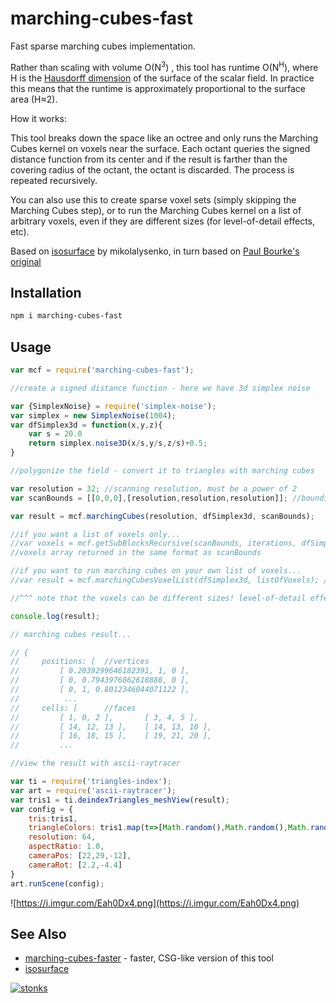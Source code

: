 # marching-cubes-fast

Fast sparse marching cubes implementation.

Rather than scaling with volume O(N<sup>3</sup>) , this tool has runtime O(N<sup>H</sup>), where H is the [Hausdorff dimension](https://en.wikipedia.org/wiki/Hausdorff_dimension) of the surface of the scalar field. In practice this means that the runtime is approximately proportional to the surface area (H≈2). 

How it works:

This tool breaks down the space like an octree and only runs the Marching Cubes kernel on voxels near the surface. Each octant queries the signed distance function from its center and if the result is farther than the covering radius of the octant, the octant is discarded. The process is repeated recursively.

You can also use this to create sparse voxel sets (simply skipping the Marching Cubes step), or to run the Marching Cubes kernel on a list of arbitrary voxels, even if they are different sizes (for level-of-detail effects, etc).

Based on [isosurface](https://www.npmjs.com/package/isosurface) by mikolalysenko, in turn based on [Paul Bourke's original](http://local.wasp.uwa.edu.au/~pbourke/geometry/polygonise/)

## Installation

```sh
npm i marching-cubes-fast
```

## Usage 

```javascript
var mcf = require('marching-cubes-fast');

//create a signed distance function - here we have 3d simplex noise

var {SimplexNoise} = require('simplex-noise');
var simplex = new SimplexNoise(1004);
var dfSimplex3d = function(x,y,z){
    var s = 20.0
    return simplex.noise3D(x/s,y/s,z/s)+0.5;
}

//polygonize the field - convert it to triangles with marching cubes

var resolution = 32; //scanning resolution, must be a power of 2
var scanBounds = [[0,0,0],[resolution,resolution,resolution]]; //bounding box to scan over

var result = mcf.marchingCubes(resolution, dfSimplex3d, scanBounds);

//if you want a list of voxels only...
//var voxels = mcf.getSubBlocksRecursive(scanBounds, iterations, dfSimplex3d);
//voxels array returned in the same format as scanBounds

//if you want to run marching cubes on your own list of voxels...
//var result = mcf.marchingCubesVoxelList(dfSimplex3d, listOfVoxels); //array of voxels, where each voxel is a bounding box like scanBounds

//^^^ note that the voxels can be different sizes! level-of-detail effects etc, possible

console.log(result);

// marching cubes result...

// {
//     positions: [  //vertices
//         [ 0.2039299646182391, 1, 0 ],
//         [ 0, 0.7943976862618888, 0 ],
//         [ 0, 1, 0.8012346044071122 ],
//          ...
//     cells: [      //faces
//         [ 1, 0, 2 ],       [ 3, 4, 5 ],
//         [ 14, 12, 13 ],    [ 14, 13, 10 ],
//         [ 16, 18, 15 ],    [ 19, 21, 20 ],
//         ...

//view the result with ascii-raytracer

var ti = require('triangles-index');
var art = require('ascii-raytracer');
var tris1 = ti.deindexTriangles_meshView(result);
var config = {
    tris:tris1,
    triangleColors: tris1.map(t=>[Math.random(),Math.random(),Math.random()]),
    resolution: 64,
    aspectRatio: 1.0,
    cameraPos: [22,29,-12],
    cameraRot: [2.2,-4.4]
}
art.runScene(config);
```

![https://i.imgur.com/Eah0Dx4.png](https://i.imgur.com/Eah0Dx4.png)


## See Also

- [marching-cubes-faster](https://www.npmjs.com/package/marching-cubes-faster) - faster, CSG-like version of this tool
- [isosurface](https://www.npmjs.com/package/isosurface) 

[![stonks](https://i.imgur.com/UpDxbfe.png)](https://www.npmjs.com/~stonkpunk)

